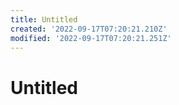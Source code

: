 ```yaml
---
title: Untitled
created: '2022-09-17T07:20:21.210Z'
modified: '2022-09-17T07:20:21.251Z'
---
```


# Untitled
